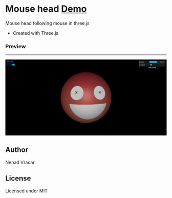 # Mouse head [Demo](https://nenadv91.github.io/Threejs-mouse-head/)
Mouse head following mouse in three.js

- Created with Three.js

### Preview
---
![Preview](https://raw.githubusercontent.com/nenadV91/Threejs-mouse-head/master/previews/preview.png?raw=true "Home preview 1")

## Author
Nenad Vracar

## License
Licensed under MIT
